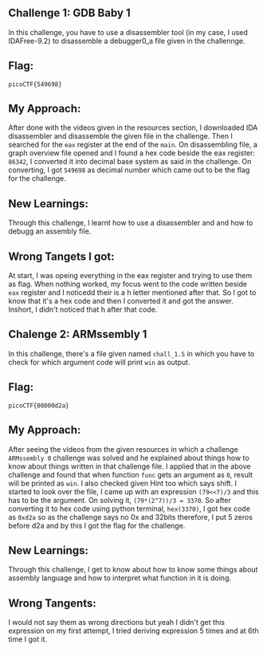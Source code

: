 ## Challenge 1: GDB Baby 1

In this challenge, you have to use a disassembler tool (in my case, I used IDAFree-9.2) to disassemble a debugger0_a file given in the challennge.

## Flag:
```
picoCTF{549698}
```
## My Approach:
After done with the videos given in the resources section, I downloaded IDA disassembler and disassemble the given file in the challenge. Then I searched for the ```eax``` register at the end of the ```main```. On disassembling file, a graph overview file opened and I found a hex code beside the eax register: ```86342```, I converted it into decimal base system as said in the challenge. On converting, I got ```549698``` as decimal number which came out to be the flag for the challenge.

## New Learnings:
Through this challenge, I learnt how to use a disassembler and and how to debugg an assembly file.

## Wrong Tangets I got:
At start, I was opeing everything in the eax register and trying to use them as flag. When nothing worked, my focus went to the code written beside ```eax``` register and I noticedd their is a h letter mentioned after that. So I got to know that it's a hex code and then I converted it and got the answer. Inshort, I didn't noticed that h after that code.


## Chalenge 2: ARMssembly 1

In this challenge, there's a file given named ```chall_1.S``` in which you have to check for which argument code will print ```win``` as output.

## Flag:
```
picoCTF{00000d2a}
```

## My Approach:
After seeing the videos from the given resources in which a challenge ```ARMssembly 0``` challenge was solved and he explained about things how to know about things written in that challenge file. I applied that in the above challenge and found that when function ```func``` gets an argument as ```0```, result will be printed as ```win```.
I also checked given Hint too which says shift. I started to look over the file, I came up with an expression ```(79<<7)/3``` and this has to be the argument.
On solving it, ```(79*(2^7))/3 = 3370```. So after converting it to hex code using python terminal, ```hex(3370)```, I got hex code as ```0xd2a``` so as the challenge says no 0x and 32bits therefore, I put 5 zeros before d2a and by this I got the flag for the challenge.

## New Learnings:
Through this challenge, I get to know about how to know some things about assembly language and how to interpret what function in it is doing.

## Wrong Tangents:
I would not say them as wrong directions but yeah I didn't get this expression on my first attempt, I tried deriving expression 5 times and at 6th time I got it.


